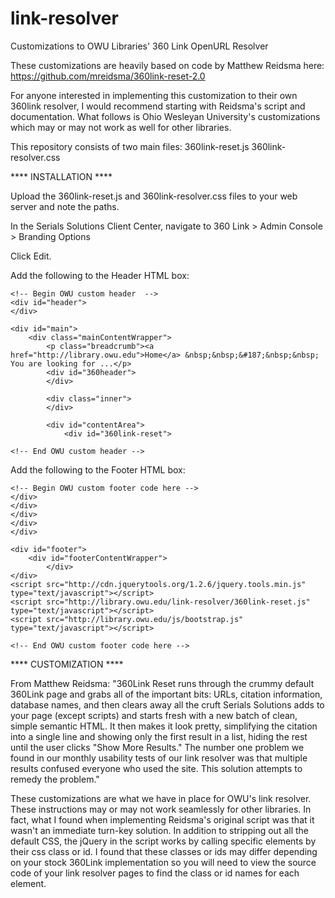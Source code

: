 link-resolver
=============

Customizations to OWU Libraries' 360 Link OpenURL Resolver

These customizations are heavily based on code by Matthew Reidsma here:
https://github.com/mreidsma/360link-reset-2.0

For anyone interested in implementing this customization to their own 360link resolver, I would recommend starting with Reidsma's script and documentation. What follows is Ohio Wesleyan University's customizations which may or may not work as well for other libraries.

This repository consists of two main files:
360link-reset.js
360link-resolver.css

**** INSTALLATION ****

Upload the 360link-reset.js and 360link-resolver.css files to your web server and note the paths.

In the Serials Solutions Client Center, navigate to 360 Link > Admin Console > Branding Options

Click Edit.

Add the following to the Header HTML box:

	<!-- Begin OWU custom header  --> 		
	<div id="header">
	</div>
	
	<div id="main">
		<div class="mainContentWrapper">
			<p class="breadcrumb"><a href="http://library.owu.edu">Home</a> &nbsp;&nbsp;&#187;&nbsp;&nbsp; You are looking for ...</p>
			<div id="360header">
			</div>
			
			<div class="inner">
			</div>
			
			<div id="contentArea"> 
				<div id="360link-reset">

	<!-- End OWU custom header -->

Add the following to the Footer HTML box:

	<!-- Begin OWU custom footer code here -->
	</div>
	</div>
	</div>
	</div>
	</div>

	<div id="footer">
		<div id="footerContentWrapper">
	    	</div>
	</div>
	<script src="http://cdn.jquerytools.org/1.2.6/jquery.tools.min.js" type="text/javascript"></script>
	<script src="http://library.owu.edu/link-resolver/360link-reset.js" type="text/javascript"></script>
	<script src="http://library.owu.edu/js/bootstrap.js" type="text/javascript"></script>
      
	<!-- End OWU custom footer code here -->


**** CUSTOMIZATION ****

From Matthew Reidsma:
"360Link Reset runs through the crummy default 360Link page and grabs all of the important bits: URLs, citation information, database names, and then clears away all the cruft Serials Solutions adds to your page (except scripts) and starts fresh with a new batch of clean, simple semantic HTML. It then makes it look pretty, simplifying the citation into a single line and showing only the first result in a list, hiding the rest until the user clicks "Show More Results." The number one problem we found in our monthly usability tests of our link resolver was that multiple results confused everyone who used the site. This solution attempts to remedy the problem."

These customizations are what we have in place for OWU's link resolver. These instructions may or may not work seamlessly for other libraries. In fact, what I found when implementing Reidsma's original script was that it wasn't an immediate turn-key solution. In addition to stripping out all the default CSS, the jQuery in the script works by calling specific elements by their css class or id. I found that these classes or ids may differ depending on your stock 360Link implementation so you will need to view the source code of your link resolver pages to find the class or id names for each element.




